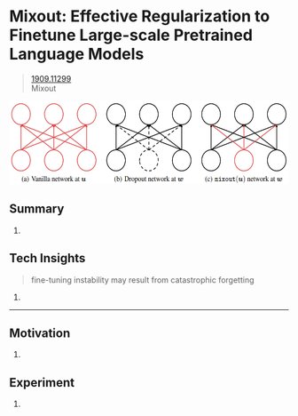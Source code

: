 # Mixout: Effective Regularization to Finetune Large-scale Pretrained Language Models
> [1909.11299](https://arxiv.org/abs/1909.11299)<br>
> Mixout
<div align=center><img src="/figures/1909.11299.01.png" style="height: 150px; width: auto;"/></div>

## Summary 
1. 

## Tech Insights 
> fine-tuning instability may result from catastrophic forgetting
1. 

---

## Motivation 
1. 

## Experiment
1. 
